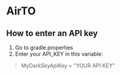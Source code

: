 # AirTO

## How to enter an API key
1. Go to gradle.properties
2. Enter your API_KEY in this variable:

 > MyDarkSkyApiKey = "YOUR API KEY"
